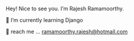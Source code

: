 Hey! Nice to see you.
I’m Rajesh Ramamoorthy.

🌱  I’m currently learning Django

💬 reach me ... ramamoorthy.rajesh@hotmail.com


<!---
rrajesh0205/rrajesh0205 is a ✨ special ✨ repository because its `README.md` (this file) appears on your GitHub profile.
You can click the Preview link to take a look at your changes.
--->
